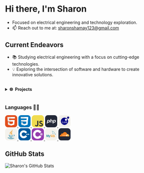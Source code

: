 # Hi there, I'm Sharon
- Focused on electrical engineering and technology exploration.
- 📫 Reach out to me at: [sharonshamay123@gmail.com](mailto:sharonshamay123@gmail.com)

## Current Endeavors
- 📚 Studying electrical engineering with a focus on cutting-edge technologies.
- 💡 Exploring the intersection of software and hardware to create innovative solutions.

<br>
<details>
  <summary><b>🌐 &nbsp;Projects</b></summary>
  <br/>
  <p align="center">
    <a href="https://github.com/sharonLmao/VisionPlus">
     <img src="https://github-readme-stats.vercel.app/api/pin/?username=sharonLmao&repo=VisionPlus&theme=transparent&title_color=fff&icon_color=fa8b00&hide_border=true&show_icons=false&v=42" />
    </a>
  </p>
</details>

<br>

<h3 align="left">Languages 👨‍💻</h3>
<p align="left">
    <a href="https://www.w3schools.com/html/" target="_blank" rel="noreferrer">
        <img src="https://raw.githubusercontent.com/tandpfun/skill-icons/main/icons/HTML.svg"
        alt="html5" width="40" height="40" />
    </a>  
    <a href="https://www.w3schools.com/css/" target="_blank" rel="noreferrer">
        <img src="https://raw.githubusercontent.com/tandpfun/skill-icons/main/icons/CSS.svg"
        alt="css3" width="40" height="40" />
    </a>  
    <a href="https://www.w3schools.com/js/" target="_blank" rel="noreferrer">
        <img src="https://raw.githubusercontent.com/tandpfun/skill-icons/main/icons/JavaScript.svg"
        alt="javascript" width="40" height="40" />
    </a>
    <a href="https://www.php.net/" target="_blank" rel="noreferrer">
        <img src="https://raw.githubusercontent.com/tandpfun/skill-icons/main/icons/PHP-Dark.svg"
        alt="php" width="40" height="40" />
    </a>
    <a href="https://www.lua.org/" target="_blank" rel="noreferrer">
        <img src="https://raw.githubusercontent.com/tandpfun/skill-icons/main/icons/Lua-Light.svg"
        alt="lua" width="40" height="40" />
    </a>
    <br>
    <a href="https://www.java.com/en/" target="_blank" rel="noreferrer">
        <img src="https://raw.githubusercontent.com/tandpfun/skill-icons/main/icons/Java-Light.svg"
        alt="java" width="40" height="40" />
    </a>
    <a href="https://www.w3schools.com/cpp/" target="_blank" rel="noreferrer">
        <img src="https://raw.githubusercontent.com/tandpfun/skill-icons/main/icons/CPP.svg"
        alt="cplusplus" width="40" height="40" />
    </a>
    <a href="https://docs.microsoft.com/en-us/dotnet/csharp/" target="_blank" rel="noreferrer">
        <img src="https://raw.githubusercontent.com/tandpfun/skill-icons/main/icons/CS.svg"
        alt="csharp" width="40" height="40" />
    </a>
    <a href="https://www.mysql.com/" target="_blank" rel="noreferrer">
        <img src="https://raw.githubusercontent.com/tandpfun/skill-icons/main/icons/MySQL-Light.svg"
        alt="mysql" width="40" height="40" />
    </a>
    <a href="https://www.cloudflare.com/" target="_blank" rel="noreferrer">
        <img src="https://raw.githubusercontent.com/tandpfun/skill-icons/main/icons/Cloudflare-Dark.svg"
        alt="mysql" width="40" height="40" />
    </a>
</p>

## GitHub Stats
![Sharon's GitHub Stats](https://github-readme-stats.vercel.app/api?username=sharonLmao&show_icons=true&count_private=true&hide=prs&theme=radical)
